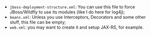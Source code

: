 - `jboss-deployment-structure.xml`: You can use this file to force
JBoss/Wildfly to use its modules (like I do here for log4j);
- `beans.xml`: Unless you use Interceptors, Decorators and some
other stuff, this file can be empty;
- `web.xml`: you may want to create it and setup JAX-RS, for example.
